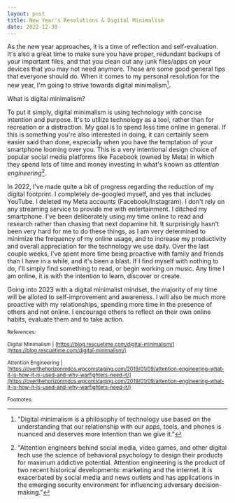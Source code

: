 ```yaml
---
layout: post
title: New Year's Resolutions & Digital Minimalism
date: 2022-12-30
---
```


As the new year approaches, it is a time of reflection and self-evaluation. It's also a great time to make sure you have proper, redundant backups of your important files, and that you clean out any junk files/apps on your devices that you may not need anymore. Those are some good general tips that everyone should do. When it comes to my personal resolution for the new year, I'm going to strive towards digital minimalism[^1].

What is digital minimalism?

To put it simply, digital minimalism is using technology with concise intention and purpose. It's to utilize technology as a tool, rather than for recreation or a distraction. My goal is to spend less time online in general. If this is something you're also interested in doing, it can certainly seem easier said than done, especially when you have the temptation of your smartphone looming over you. This is a very intentional design choice of popular social media platforms like Facebook (owned by Meta) in which they spend lots of time and money investing in what's known as *attention engineering*[^2].

In 2022, I've made quite a bit of progress regarding the reduction of my digital footprint. I completely de-googled myself, and yes that includes YouTube. I deleted my Meta accounts (Facebook/Instagram). I don't rely on any streaming service to provide me with entertainment. I ditched my smartphone. I've been deliberately using my time online to read and research rather than chasing that next dopamine hit. It surprisingly hasn't been very hard for me to do these things, as I am very determined to minimize the frequency of my online usage, and to increase my productivity and overall appreciation for the technology we use daily. Over the last couple weeks, I've spent more time being proactive with family and friends than I have in a while, and it's been a blast. If I find myself with nothing to do, I'll simply find something to read, or begin working on music. Any time I am online, it is with the intention to learn, discover or create.

Going into 2023 with a digital minimalist mindset, the majority of my time will be alloted to self-improvement and awareness. I will also be much more proactive with my relationships, spending more time in the presence of others and not online. I encourage others to reflect on their own online habits, evaluate them and to take action.

<sub>References:</sub>

<sub>Digital Minimalism | [https://blog.rescuetime.com/digital-minimalism/](https://blog.rescuetime.com/digital-minimalism/)</sub>
  
<sub>Attention Engineering | [https://overthehorizonmdos.wpcomstaging.com/2019/01/09/attention-engineering-what-it-is-how-it-is-used-and-why-warfighters-need-it/](https://overthehorizonmdos.wpcomstaging.com/2019/01/09/attention-engineering-what-it-is-how-it-is-used-and-why-warfighters-need-it/)</sub>

<sub>Footnotes:</sub>

[^1]: "Digital minimalism is a philosophy of technology use based on the understanding that our relationship with our apps, tools, and phones is nuanced and deserves more intention than we give it."

[^2]: "Attention engineers behind social media, video games, and other digital tech use the science of behavioral psychology to design their products for maximum addictive potential. Attention engineering is the product of two recent historical developments: marketing and the internet. It is exacerbated by social media and news outlets and has applications in the emerging security environment for influencing adversary decision-making."
